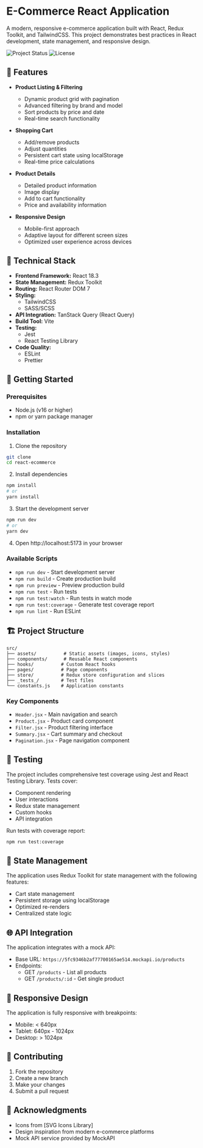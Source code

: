 # E-Commerce React Application

A modern, responsive e-commerce application built with React, Redux Toolkit, and TailwindCSS. This project demonstrates best practices in React development, state management, and responsive design.

![Project Status](https://img.shields.io/badge/status-active-success.svg)
![License](https://img.shields.io/badge/license-MIT-blue.svg)

## 🌟 Features

- **Product Listing & Filtering**

  - Dynamic product grid with pagination
  - Advanced filtering by brand and model
  - Sort products by price and date
  - Real-time search functionality

- **Shopping Cart**

  - Add/remove products
  - Adjust quantities
  - Persistent cart state using localStorage
  - Real-time price calculations

- **Product Details**

  - Detailed product information
  - Image display
  - Add to cart functionality
  - Price and availability information

- **Responsive Design**
  - Mobile-first approach
  - Adaptive layout for different screen sizes
  - Optimized user experience across devices

## 🔧 Technical Stack

- **Frontend Framework:** React 18.3
- **State Management:** Redux Toolkit
- **Routing:** React Router DOM 7
- **Styling:**
  - TailwindCSS
  - SASS/SCSS
- **API Integration:** TanStack Query (React Query)
- **Build Tool:** Vite
- **Testing:**
  - Jest
  - React Testing Library
- **Code Quality:**
  - ESLint
  - Prettier

## 🚀 Getting Started

### Prerequisites

- Node.js (v16 or higher)
- npm or yarn package manager

### Installation

1. Clone the repository

```bash
git clone
cd react-ecommerce
```

2. Install dependencies

```bash
npm install
# or
yarn install
```

3. Start the development server

```bash
npm run dev
# or
yarn dev
```

4. Open http://localhost:5173 in your browser

### Available Scripts

- `npm run dev` - Start development server
- `npm run build` - Create production build
- `npm run preview` - Preview production build
- `npm run test` - Run tests
- `npm run test:watch` - Run tests in watch mode
- `npm run test:coverage` - Generate test coverage report
- `npm run lint` - Run ESLint

## 🏗️ Project Structure

```
src/
├── assets/          # Static assets (images, icons, styles)
├── components/      # Reusable React components
├── hooks/          # Custom React hooks
├── pages/          # Page components
├── store/          # Redux store configuration and slices
├── _tests_/        # Test files
└── constants.js    # Application constants
```

### Key Components

- `Header.jsx` - Main navigation and search
- `Product.jsx` - Product card component
- `Filter.jsx` - Product filtering interface
- `Summary.jsx` - Cart summary and checkout
- `Pagination.jsx` - Page navigation component

## 🧪 Testing

The project includes comprehensive test coverage using Jest and React Testing Library. Tests cover:

- Component rendering
- User interactions
- Redux state management
- Custom hooks
- API integration

Run tests with coverage report:

```bash
npm run test:coverage
```

## 🔄 State Management

The application uses Redux Toolkit for state management with the following features:

- Cart state management
- Persistent storage using localStorage
- Optimized re-renders
- Centralized state logic

## 🌐 API Integration

The application integrates with a mock API:

- Base URL: `https://5fc9346b2af77700165ae514.mockapi.io/products`
- Endpoints:
  - GET `/products` - List all products
  - GET `/products/:id` - Get single product

## 📱 Responsive Design

The application is fully responsive with breakpoints:

- Mobile: < 640px
- Tablet: 640px - 1024px
- Desktop: > 1024px

## 🤝 Contributing

1. Fork the repository
2. Create a new branch
3. Make your changes
4. Submit a pull request

## 🙏 Acknowledgments

- Icons from [SVG Icons Library]
- Design inspiration from modern e-commerce platforms
- Mock API service provided by MockAPI
